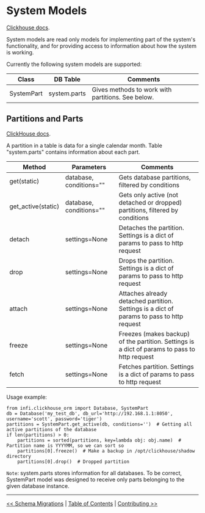 System Models
=============

[Clickhouse docs](https://clickhouse.tech/docs/en/operations/system-tables/).

System models are read only models for implementing part of the system's functionality, and for providing access to information about how the system is working.

Currently the following system models are supported:

| Class        | DB Table       | Comments
| ------------ | -------------- | ---------------------------------------------------
| SystemPart   | system.parts   | Gives methods to work with partitions. See below.

Partitions and Parts
--------------------

[ClickHouse docs](https://clickhouse.tech/docs/en/sql-reference/statements/alter/#alter_manipulations-with-partitions).

A partition in a table is data for a single calendar month. Table "system.parts" contains information about each part.

| Method                | Parameters                | Comments
| --------------------- | ------------------------- | -----------------------------------------------------------------------------------------------
| get(static)           | database, conditions=""   | Gets database partitions, filtered by conditions
| get_active(static)    | database, conditions=""   | Gets only active (not detached or dropped) partitions, filtered by conditions
| detach                | settings=None             | Detaches the partition. Settings is a dict of params to pass to http request
| drop                  | settings=None             | Drops the partition. Settings is a dict of params to pass to http request
| attach                | settings=None             | Attaches already detached partition. Settings is a dict of params to pass to http request
| freeze                | settings=None             | Freezes (makes backup) of the partition. Settings is a dict of params to pass to http request
| fetch                 | settings=None             | Fetches partition. Settings is a dict of params to pass to http request

Usage example:

    from infi.clickhouse_orm import Database, SystemPart
    db = Database('my_test_db', db_url='http://192.168.1.1:8050', username='scott', password='tiger')
    partitions = SystemPart.get_active(db, conditions='')  # Getting all active partitions of the database
    if len(partitions) > 0:
        partitions = sorted(partitions, key=lambda obj: obj.name)  # Partition name is YYYYMM, so we can sort so
        partitions[0].freeze()  # Make a backup in /opt/clickhouse/shadow directory
        partitions[0].drop()  # Dropped partition

`Note`: system.parts stores information for all databases. To be correct, SystemPart model was designed to receive only parts belonging to the given database instance.


---

[<< Schema Migrations](schema_migrations.md) | [Table of Contents](toc.md) | [Contributing >>](contributing.md)